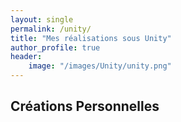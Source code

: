 ```yaml
---
layout: single
permalink: /unity/
title: "Mes réalisations sous Unity"
author_profile: true
header: 
    image: "/images/Unity/unity.png"
---
```


## Créations Personnelles
